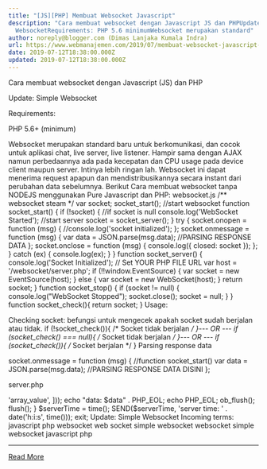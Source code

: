 ```yaml
---
title: "[JS][PHP] Membuat Websocket Javascript"
description: "Cara membuat websocket dengan Javascript JS dan PHPUpdate: Simple
  WebsocketRequirements: PHP 5.6 minimumWebsocket merupakan standard"
author: noreply@blogger.com (Dimas Lanjaka Kumala Indra)
url: https://www.webmanajemen.com/2019/07/membuat-websocket-javascript-php.html
date: 2019-07-12T18:38:00.000Z
updated: 2019-07-12T18:38:00.000Z
---
```


Cara membuat websocket dengan Javascript (JS) dan PHP

Update: Simple Websocket

Requirements: 

PHP 5.6+ (minimum) 

Websocket merupakan standard baru untuk berkomunikasi, dan cocok untuk aplikasi chat, live server, live listener. Hampir sama dengan AJAX namun perbedaannya ada pada kecepatan dan CPU usage pada device client maupun server. Intinya lebih ringan lah.
Websocket ini dapat menerima request apapun dan mendistribusikannya secara instant dari perubahan data sebelumnya. Berikut Cara membuat websocket tanpa NODEJS menggunakan Pure Javascript dan PHP:
websocket.js
/** websocket steam */
var socket;
socket_start(); //start websocket
function socket_start() {
  if (!socket) { //if socket is null
    console.log('WebSocket Started'); //start server
    socket = socket_server();
  }
  try {
    socket.onopen = function (msg) {
      //console.log('socket initialized');
    };
    socket.onmessage = function (msg) {
      var data = JSON.parse(msg.data);
      //PARSING RESPONSE DATA
    };
    socket.onclose = function (msg) {
      console.log({ closed: socket });
    };
  }
  catch (ex) {
    console.log(ex);
  }
}
function socket_server() {
  console.log('Socket Initialized');
  // Set YOUR PHP FILE URL
  var host = '/websocket/server.php'; 
  if (!!window.EventSource) {
    var socket = new EventSource(host);
  } else {
    var socket = new WebSocket(host);
  }
  return socket;
}
function socket_stop() {
  if (socket != null) {
    console.log("WebSocket Stopped");
    socket.close();
    socket = null;
  }
}
function socket_check(){
  return socket;
}
Usage:

Checking socket: befungsi untuk mengecek apakah socket sudah berjalan atau tidak.
if (!socket_check()){
  /* Socket tidak berjalan */
}--- OR ---
if (socket_check() === null){
  /* Socket tidak berjalan */
}--- OR ---
if (socket_check()){
  /* Socket berjalan */
}
Parsing response data

socket.onmessage = function (msg) { //function socket_start()
   var data = JSON.parse(msg.data);
   //PARSING RESPONSE DATA DISINI
};

server.php
<?php
header('X-Robots-Tag: noindex, nofollow', true);
header('Content-Type: text/event-stream');
header('Cache-Control: no-store, no-cache, must-revalidate, max-age=0');
header('Cache-Control: post-check=0, pre-check=0', false);
header('Cache-Control: no-cache');
function SEND($id, $msg)
{  echo "id: $id" . PHP_EOL;
  $data = trim(json_encode([ //encoding JSON untuk data yang panjang
    'array_key' => 'array_value',
  ]));
  echo "data: $data" . PHP_EOL;
  echo PHP_EOL;
  ob_flush();
  flush();
}
$serverTime = time();
SEND($serverTime, 'server time: ' . date('h:i:s', time()));
exit;

Update: Simple Websocket
 
Incoming terms:
javascript
php
websocket
web socket
simple websocket
websocket simple
websocket javascript php<hr/> <a href="https://www.webmanajemen.com/2019/07/membuat-websocket-javascript-php.html" rel="follow" class="button" id="read-more">Read More</a>